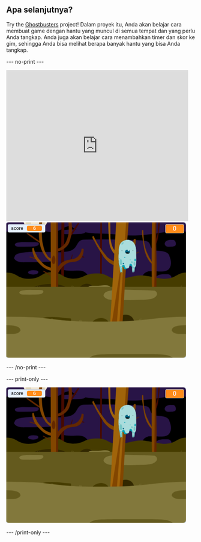 ## Apa selanjutnya?

Try the [Ghostbusters](https://projects.raspberrypi.org/en/projects/ghostbusters?utm_source=pathway&utm_medium=whatnext&utm_campaign=projects) project! Dalam proyek itu, Anda akan belajar cara membuat game dengan hantu yang muncul di semua tempat dan yang perlu Anda tangkap. Anda juga akan belajar cara menambahkan timer dan skor ke gim, sehingga Anda bisa melihat berapa banyak hantu yang bisa Anda tangkap.

\--- no-print \---

<div class="scratch-preview">
  <iframe allowtransparency="true" width="485" height="402" src="https://scratch.mit.edu/projects/embed/276874679/?autostart=false" frameborder="0" scrolling="no"></iframe>
  <img src="images/ghostbusters-static.png">
</div>

\--- /no-print \---

\--- print-only \---

![showcase](images/ghostbusters-static.png)

\--- /print-only \---